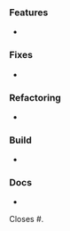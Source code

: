 ### Features
<!-- (new features added) -->
- 

### Fixes
<!-- (bug and problems fixed) -->
- 

### Refactoring
<!-- (important refactoring changes) -->
- 

### Build
<!-- (changes in build configuration files or external dependencies) -->
- 

### Docs
<!-- (documentation changes) -->
- 

Closes #<issue>.
